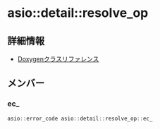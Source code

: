 # asio::detail::resolve_op



## 詳細情報

- [Doxygenクラスリファレンス](https://lang-ship.com/reference/ESP32/latest/classasio_1_1detail_1_1resolve__op.html)

## メンバー

###  ec_

```c
asio::error_code asio::detail::resolve_op::ec_
```


